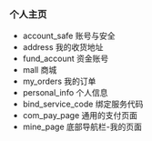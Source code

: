 ### 个人主页

- account_safe 账号与安全
- address 我的收货地址
- fund_account 资金账号
- mall 商城
- my_orders 我的订单
- personal_info 个人信息
- bind_service_code 绑定服务代码
- com_pay_page 通用的支付页面
- mine_page 底部导航栏-我的页面